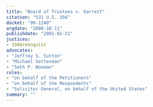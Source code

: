 ```yaml
---
title: "Board of Trustees v. Garrett"
citation: "531 U.S. 356"
docket: "99-1240"
argdate: "2000-10-11"
publishdate: "2001-02-21"
justices:
- 1986rehnquist
advocates:
- "Jeffrey S. Sutton"
- "Michael Gottesman"
- "Seth P. Waxman"
roles:
- "on behalf of the Petitioners"
- "on behalf of the Respondents"
- "Solicitor General, on behalf of the United States"
summary: ""
---
```


